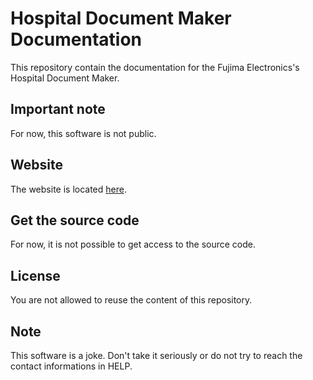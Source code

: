 # Hospital Document Maker Documentation
This repository contain the documentation for the Fujima Electronics's
Hospital Document Maker.

## Important note
For now, this software is not public.

## Website
The website is located [here](https://fujimaelectronics.github.io/Hospital-Document-Maker-Documentation/).

## Get the source code
For now, it is not possible to get access to the source code.

## License
You are not allowed to reuse the content of this repository.

## Note
This software is a joke. Don't take it seriously or do not try to reach
the contact informations in HELP.
